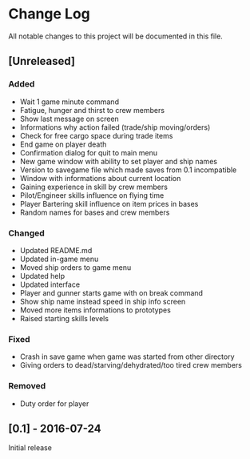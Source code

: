 # Change Log
All notable changes to this project will be documented in this file.

## [Unreleased]

### Added
- Wait 1 game minute command
- Fatigue, hunger and thirst to crew members
- Show last message on screen
- Informations why action failed (trade/ship moving/orders)
- Check for free cargo space during trade items
- End game on player death
- Confirmation dialog for quit to main menu
- New game window with ability to set player and ship names
- Version to savegame file which made saves from 0.1 incompatible
- Window with informations about current location
- Gaining experience in skill by crew members
- Pilot/Engineer skills influence on flying time
- Player Bartering skill influence on item prices in bases
- Random names for bases and crew members

### Changed
- Updated README.md
- Updated in-game menu
- Moved ship orders to game menu
- Updated help
- Updated interface
- Player and gunner starts game with on break command
- Show ship name instead speed in ship info screen
- Moved more items informations to prototypes
- Raised starting skills levels

### Fixed
- Crash in save game when game was started from other directory
- Giving orders to dead/starving/dehydrated/too tired crew members

### Removed
- Duty order for player

## [0.1] - 2016-07-24
Initial release
